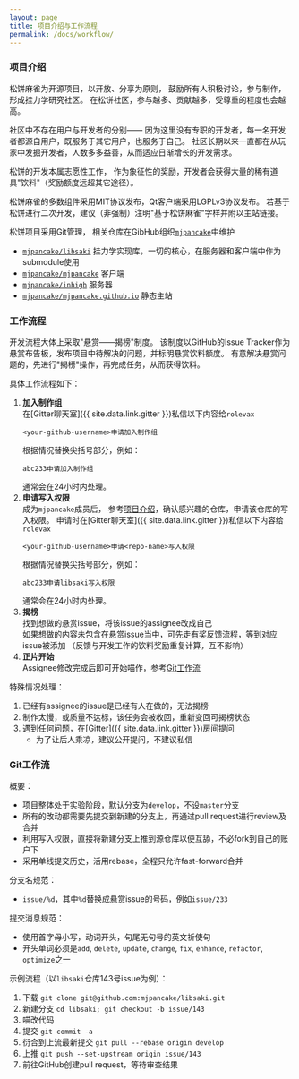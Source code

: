 ```yaml
---
layout: page
title: 项目介绍与工作流程
permalink: /docs/workflow/
---
```


### <a name="intro"></a>项目介绍

松饼麻雀为开源项目，以开放、分享为原则，
鼓励所有人积极讨论，参与制作，形成挂力学研究社区。
在松饼社区，参与越多、贡献越多，受尊重的程度也会越高。

社区中不存在用户与开发者的分别——
因为这里没有专职的开发者，每一名开发者都源自用户，既服务于其它用户，也服务于自己。
社区长期以来一直都在从玩家中发掘开发者，人数多多益善，从而适应日渐增长的开发需求。

松饼的开发本属志愿性工作，
作为象征性的奖励，开发者会获得大量的稀有道具"饮料"（奖励额度远超其它途径）。

松饼麻雀的多数组件采用MIT协议发布，Qt客户端采用LGPLv3协议发布。
若基于松饼进行二次开发，建议（非强制）注明"基于松饼麻雀"字样并附以主站链接。

松饼项目采用Git管理，
相关仓库在GibHub组织[`mjpancake`](https://github.com/mjpancake)中维护
- [`mjpancake/libsaki`](https://github.com/mjpancake/libsaki)
  挂力学实现库，一切的核心，在服务器和客户端中作为submodule使用
- [`mjpancake/mjpancake`](https://github.com/mjpancake/mjpancake)
  客户端
- [`mjpancake/inhigh`](https://github.com/mjpancake/inhigh)
  服务器
- [`mjpancake/mjpancake.github.io`](https://github.com/mjpancake/mjpancake.github.io)
  静态主站

### 工作流程

开发流程大体上采取"悬赏——揭榜"制度。
该制度以GitHub的Issue Tracker作为悬赏布告板，发布项目中待解决的问题，并标明悬赏饮料额度。
有意解决悬赏问题的，先进行"揭榜"操作，再完成任务，从而获得饮料。

具体工作流程如下：

1. __加入制作组__  
   在[Gitter聊天室]({{ site.data.link.gitter }})私信以下内容给`rolevax`
   ```
   <your-github-username>申请加入制作组
   ```
   根据情况替换尖括号部分，例如：
   ```
   abc233申请加入制作组
   ```
   通常会在24小时内处理。
1. __申请写入权限__  
   成为`mjpancake`成员后，
   参考[项目介绍](#intro)，确认感兴趣的仓库，申请该仓库的写入权限。
   申请时在[Gitter聊天室]({{ site.data.link.gitter }})私信以下内容给`rolevax`
   ```
   <your-github-username>申请<repo-name>写入权限
   ```
   根据情况替换尖括号部分，例如：
   ```
   abc233申请libsaki写入权限
   ```
   通常会在24小时内处理。
1. __揭榜__  
   找到想做的悬赏issue，将该issue的assignee改成自己  
   如果想做的内容未包含在悬赏issue当中，可先走[有奖反馈](/feedback/)流程，等到对应issue被添加
   （反馈与开发工作的饮料奖励重复计算，互不影响）
1. __正片开始__  
   Assignee修改完成后即可开始喵作，参考[Git工作流](#git)

特殊情况处理：
1. 已经有assignee的issue是已经有人在做的，无法揭榜
1. 制作太慢，或质量不达标，该任务会被收回，重新变回可揭榜状态
1. 遇到任何问题，在[Gitter]({{ site.data.link.gitter }})房间提问
    - 为了让后人乘凉，建议公开提问，不建议私信

### <a name="git"></a>Git工作流

概要：
- 项目整体处于实验阶段，默认分支为`develop`，不设`master`分支
- 所有的改动都需要先提交到新建的分支上，再通过pull request进行review及合并
- 利用写入权限，直接将新建分支上推到源仓库以便互舔，不必fork到自己的账户下
- 采用单线提交历史，活用rebase，全程只允许fast-forward合并

分支名规范：
- `issue/%d`，其中`%d`替换成悬赏issue的号码，例如`issue/233`

提交消息规范：
- 使用首字母小写，动词开头，句尾无句号的英文祈使句
- 开头单词必须是`add`, `delete`, `update`, `change`,
  `fix`, `enhance`, `refactor`, `optimize`之一

示例流程（以`libsaki`仓库143号issue为例）：
1. 下载 `git clone git@github.com:mjpancake/libsaki.git`
1. 新建分支 `cd libsaki; git checkout -b issue/143`
1. 喵改代码
1. 提交 `git commit -a`
1. 衍合到上流最新提交 `git pull --rebase origin develop`
1. 上推 `git push --set-upstream origin issue/143`
1. 前往GitHub创建pull request，等待审查结果

